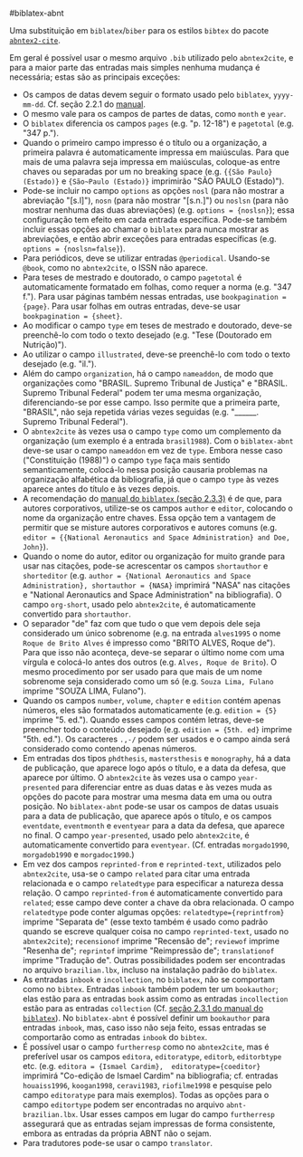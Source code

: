 #biblatex-abnt

Uma substituição em `biblatex`/`biber` para os estilos `bibtex` do pacote [`abntex2-cite`](https://github.com/abntex/abntex2). 

Em geral é possível usar o mesmo arquivo `.bib` utilizado pelo `abntex2cite`, e para a maior parte das entradas mais simples nenhuma mudança é necessária; estas são as principais exceções:

- Os campos de datas devem seguir o formato usado pelo `biblatex`, `yyyy-mm-dd`. Cf. seção 2.2.1 do [manual](http://mirrors.ctan.org/macros/latex/contrib/biblatex/doc/biblatex.pdf).
- O mesmo vale para os campos de partes de datas, como `month` e `year`.
- O `biblatex` diferencia os campos `pages` (e.g. "p. 12-18") e `pagetotal` (e.g. "347 p.").
- Quando o primeiro campo impresso é o título ou a organização, a primeira palavra é automaticamente impressa em maiúsculas. Para que mais de uma palavra seja impressa em maiúsculas, coloque-as entre chaves ou separadas por um no breaking space (e.g. `{{São Paulo} (Estado)}` e `{São~Paulo (Estado)}` imprimirão "SÃO PAULO (Estado)").
- Pode-se incluir no campo `options` as opções `nosl` (para não mostrar a abreviação "[s.l]"), `nosn` (para não mostrar "[s.n.]") ou `noslsn` (para não mostrar nenhuma das duas abreviações) (e.g. `options = {noslsn}`); essa configuração tem efeito em cada entrada específica. Pode-se também incluir essas opções ao chamar o `biblatex` para nunca mostrar as abreviações, e então abrir exceções para entradas específicas (e.g. `options = {noslsn=false}`).
- Para periódicos, deve se utilizar entradas `@periodical`. Usando-se `@book`, como no `abntex2cite`, o ISSN não aparece.
- Para teses de mestrado e doutorado, o campo `pagetotal` é automaticamente formatado em folhas, como requer a norma (e.g. "347 f."). Para usar páginas também nessas entradas, use `bookpagination = {page}`. Para usar folhas em outras entradas, deve-se usar `bookpagination = {sheet}`.
- Ao modificar o campo `type` em teses de mestrado e doutorado, deve-se preenchê-lo com todo o texto desejado (e.g. "Tese (Doutorado em Nutrição)").
- Ao utilizar o campo `illustrated`, deve-se preenchê-lo com todo o texto desejado (e.g. "il.").
- Além do campo `organization`, há o campo `nameaddon`, de modo que organizações como "BRASIL. Supremo Tribunal de Justiça" e "BRASIL. Supremo Tribunal Federal" podem ter uma mesma organização, diferenciando-se por esse campo. Isso permite que a primeira parte, "BRASIL", não seja repetida várias vezes seguidas (e.g. "______. Supremo Tribunal Federal").
- O `abntex2cite` às vezes usa o campo `type` como um complemento da organização (um exemplo é a entrada `brasil1988`). Com o `biblatex-abnt` deve-se usar o campo `nameaddon` em vez de `type`. Embora nesse caso ("Constituição (1988)") o campo `type` faça mais sentido semanticamente, colocá-lo nessa posição causaria problemas na organização alfabética da bibliografia, já que o campo `type` às vezes aparece antes do título e às vezes depois.
- A recomendação do [manual do `biblatex` (seção 2.3.3)](http://mirrors.ctan.org/macros/latex/contrib/biblatex/doc/biblatex.pdf) é de que, para autores corporativos, utilize-se os campos `author` e `editor`, colocando o nome da organização entre chaves. Essa opção tem a vantagem de permitir que se misture autores corporativos e autores comuns (e.g. `editor = {{National Aeronautics and Space Administration} and Doe, John}`).
- Quando o nome do autor, editor ou organização for muito grande para usar nas citações, pode-se acrescentar os campos `shortauthor` e `shorteditor` (e.g. `author = {National Aeronautics and Space Administration}, shortauthor = {NASA}` imprimirá "NASA" nas citações e "National Aeronautics and Space Administration" na bibliografia). O campo `org-short`, usado pelo `abntex2cite`, é automaticamente convertido para `shortauthor`.
- O separador "de" faz com que tudo o que vem depois dele seja considerado um único sobrenome (e.g. na entrada `alves1995` o nome `Roque de Brito Alves` é impresso como "BRITO ALVES, Roque de"). Para que isso não aconteça, deve-se separar o último nome com uma vírgula e colocá-lo antes dos outros (e.g. `Alves, Roque de Brito`). O mesmo procedimento por ser usado para que mais de um nome sobrenome seja considerado como um só (e.g. `Souza Lima, Fulano` imprime "SOUZA LIMA, Fulano").
- Quando os campos `number`, `volume`, `chapter` e `edition` contém apenas números, eles são formatados automaticamente (e.g. `edition = {5}` imprime "5. ed."). Quando esses campos contém letras, deve-se preencher todo o conteúdo desejado (e.g. `edition = {5th. ed}` imprime "5th. ed."). Os caracteres `.,-/` podem ser usados e o campo ainda será considerado como contendo apenas números.
- Em entradas dos tipos `phdthesis`, `mastersthesis` e `monography`, há a data de publicação, que aparece logo após o título, e a data da defesa, que aparece por último. O `abntex2cite` às vezes usa o campo `year-presented` para diferenciar entre as duas datas e às vezes muda as opções do pacote para mostrar uma mesma data em uma ou outra posição. No `biblatex-abnt` pode-se usar os campos de datas usuais para a data de publicação, que aparece após o título, e os campos `eventdate`, `eventmonth` e `eventyear` para a data da defesa, que aparece no final. O campo `year-presented`, usado pelo `abntex2cite`, é automaticamente convertido para `eventyear`. (Cf. entradas `morgado1990`, `morgadob1990` e `morgadoc1990`.)
- Em vez dos campos `reprinted-from` e `reprinted-text`, utilizados pelo `abntex2cite`, usa-se o campo `related` para citar uma entrada relacionada e o campo `relatedtype` para especificar a natureza dessa relação. O campo `reprinted-from` é automaticamente convertido para `related`; esse campo deve conter a chave da obra relacionada. O campo `relatedtype` pode conter algumas opções: `relatedtype={reprintfrom}` imprime "Separata de" (esse texto também é usado como padrão quando se escreve qualquer coisa no campo `reprinted-text`, usado no `abntex2cite`); `recensionof` imprime "Recensão de"; `reviewof` imprime "Resenha de"; `reprintof` imprime "Reimpressão de"; `translationof` imprime "Tradução de". Outras possibilidades podem ser encontradas no arquivo `brazilian.lbx`, incluso na instalação padrão do `biblatex`.
- As entradas `inbook` e `incollection`, no `biblatex`, não se comportam como no `bibtex`. Entradas `inbook` também podem ter um `bookauthor`; elas estão para as entradas `book` assim como as entradas `incollection` estão para as entradas `collection` (Cf. [seção 2.3.1 do manual do `biblatex`](http://repositorios.cpai.unb.br/ctan/macros/latex/contrib/biblatex/doc/biblatex.pdf)). No `biblatex-abnt` é possível definir um `bookauthor` para entradas `inbook`, mas, caso isso não seja feito, essas entradas se comportarão como as entradas `inbook` do `bibtex`.
- É possível usar o campo `furtherresp` como no `abntex2cite`, mas é preferível usar os campos `editora`, `editoratype`, `editorb`, `editorbtype` etc. (e.g. `editora = {Ismael Cardim},  editoratype={coeditor}` imprimirá "Co-edição de Ismael Cardim" na bibliografia; cf. entradas `houaiss1996`, `koogan1998`, `ceravi1983`, `riofilme1998` e pesquise pelo campo `editoratype` para mais exemplos). Todas as opções para o campo `editortype` podem ser encontradas no arquivo `abnt-brazilian.lbx`. Usar esses campos em lugar do campo `furtherresp` assegurará que as entradas sejam impressas de forma consistente, embora as entradas da própria ABNT não o sejam.
- Para tradutores pode-se usar o campo `translator`.
